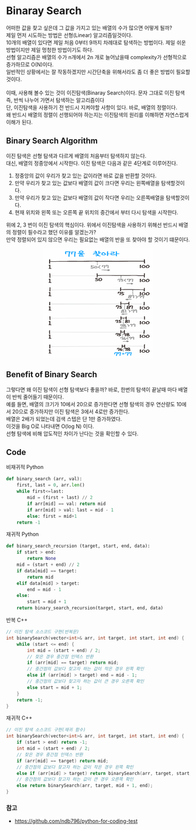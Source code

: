 # Binaray Search
어떠한 값을 찾고 싶은데 그 값을 가지고 있는 배열의 수가 많으면 어떻게 될까? <br>
제일 먼저 시도하는 방법은 선형(Linear) 알고리즘일것이다. <br>
10개의 배열이 있다면 제일 처음 0부터 9까지 차례대로 탐색하는 방법이다. 제일 쉬운 방법이지만 제일 멍청한 방법이기도 하다. <br>
선형 알고리즘은 배열의 수가 n개에서 2n 개로 늘어났을때 complexity가 선형적으로 증가하므로 O(N)이다. <br>
일반적인 상황에서는 잘 작동하겠지만 시간단축을 위해서라도 좀 더 좋은 방법이 필요할 것이다. <br>
<br>
이때, 사용해 볼수 있는 것이 이진탐색(Binaray Search)이다. 문자 그대로 이진 탐색 즉, 반씩 나누어 가면서 탐색하는 알고리즘이다 <br>
단, 이진탐색을 사용하기 전 반드시 지켜야할 사항이 있다. 바로, 배열의 정렬이다. <br>
왜 반드시 배열의 정렬이 선행되어야 하는지는 이진탐색의 원리를 이해하면 자연스럽게 이해가 된다.<br>

## Binary Search Algorithm
이진 탐색은 선형 탐색과 다르게 배열의 처음부터 탐색하지 않는다. <br>
대신, 배열의 정중앙에서 시작한다. 이진 탐색은 다음과 같은 4단계로 이루어진다.<br>

1. 정중앙의 값이 우리가 찾고 있는 값이라면 바로 값을 반환할 것이다.
2. 만약 우리가 찾고 있는 값보다 배열의 값이 크다면 우리는 왼쪽배열을 탐색할것이다.
3. 만약 우리가 찾고 있는 값보다 배열의 값이 작다면 우리는 오른쪽배열을 탐색할것이다.
4. 현재 위치와 왼쪽 또는 오른쪽 끝 위치의 중간에서 부터 다시 탐색을 시작한다.

위에 2, 3 번이 이진 탐색의 핵심이다. 위에서 이진탐색을 사용하기 위해선 반드시 배열의 정렬이 필수라고 했던 이유를 알겠는가? <br>
만약 정렬되어 있지 않으면 우리는 필요없는 배열의 반을 또 찾아야 할 것이기 떄문이다.<br>

<p align="center"><img src="https://github.com/sabi-github/TIL/blob/main/image/2022-04-27%2020-51-53.png" height="300px" width="300px">
</p>

## Benefit of Binary Search 
그렇다면 왜 이진 탐색이 선형 탐색보다 좋을까? 
바로, 한번의 탐색이 끝날때 마다 배열이 반씩 줄어들기 때문이다. <br>
예를 들면, 배열의 크기가 10에서 20으로 증가한다면 선형 탐색의 경우 연산량도 10에서 20으로 증가하지만 이진 탐색은 3에서 4로만 증가한다.<br>
배열은 2배가 되었는데 검색 스텝은 단 1만 증가하였다. <br>
이것을 Big O로 나타내면 O(log N) 이다.<br>
선형 탐색에 비해 압도적인 차이가 난다는 것을 확인할 수 있다.

## Code
비재귀적 Python
```python
def binary_search (arr, val):
    first, last = 0, arr.len()
    while first<=last:
        mid = (first + last) // 2
        if arr[mid] == val: return mid
        if arr[mid] > val: last = mid - 1
        else: first = mid+1
    return -1
```
재귀적 Python
```python
def binary_search_recursion (target, start, end, data):
    if start > end:
        return None
    mid = (start + end) // 2
    if data[mid] == target:
        return mid
    elif data[mid] > target:
        end = mid - 1
    else:
        start = mid + 1        
    return binary_search_recursion(target, start, end, data)
```
반복 C++
```cpp
// 이진 탐색 소스코드 구현(반복문)
int binarySearch(vector<int>& arr, int target, int start, int end) {
    while (start <= end) {
        int mid = (start + end) / 2;
        // 찾은 경우 중간점 인덱스 반환
        if (arr[mid] == target) return mid;
        // 중간점의 값보다 찾고자 하는 값이 작은 경우 왼쪽 확인
        else if (arr[mid] > target) end = mid - 1;
        // 중간점의 값보다 찾고자 하는 값이 큰 경우 오른쪽 확인
        else start = mid + 1; 
    }
    return -1;
}
```

재귀적 C++
```cpp
// 이진 탐색 소스코드 구현(재귀 함수)
int binarySearch(vector<int>& arr, int target, int start, int end) {
    if (start > end) return -1;
    int mid = (start + end) / 2;
    // 찾은 경우 중간점 인덱스 반환
    if (arr[mid] == target) return mid;
    // 중간점의 값보다 찾고자 하는 값이 작은 경우 왼쪽 확인
    else if (arr[mid] > target) return binarySearch(arr, target, start, mid - 1);
    // 중간점의 값보다 찾고자 하는 값이 큰 경우 오른쪽 확인
    else return binarySearch(arr, target, mid + 1, end);
}
```

### 참고
* https://github.com/ndb796/python-for-coding-test